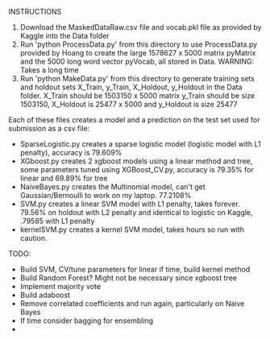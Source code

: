
INSTRUCTIONS

1. Download the MaskedDataRaw.csv file and vocab.pkl file as provided by Kaggle into the Data folder 
2. Run 'python ProcessData.py' from this directory to use ProcessData.py provided by Hoang to create the large 1578627 x 5000 matrix pyMatrix and the 5000 long word vector pyVocab, all stored in Data. WARNING: Takes a long time
3. Run 'python MakeData.py' from this directory to generate training sets and holdout sets X\_Train, y\_Train, X\_Holdout, y\_Holdout in the Data folder. X\_Train should be 1503150 x 5000 matrix y\_Train should be size 1503150, X\_Holdout is 25477 x 5000 and y\_Holdout is size 25477

Each of these files creates a model and a prediction on the test set used for submission as a csv file:

- SparseLogistic.py creates a sparse logistic model (logistic model with L1 penalty), accuracy is 79.609% 
- XGboost.py creates 2 xgboost models using a linear method and tree, some parameters tuned using XGBoost\_CV.py, accuracy is 79.35% for linear and 69.89% for tree
- NaiveBayes.py creates the Multinomial model, can't get Gaussian/Bernoulli to work on my laptop. 77.2108%
- SVM.py creates a linear SVM model with L1 penalty, takes forever. 79.56% on holdout with L2 penalty and identical to logistic on Kaggle, .79585 with L1 penalty
- kernelSVM.py creates a kernel SVM model, takes hours so run with caution. 

TODO: 

- Build SVM, CV/tune parameters for linear if time, build kernel method
- Build Random Forest? Might not be necessary since xgboost tree
- Implement majority vote
- Build adaboost
- Remove correlated coefficients and run again, particularly on Naive Bayes
- If time consider bagging for ensembling
- 



